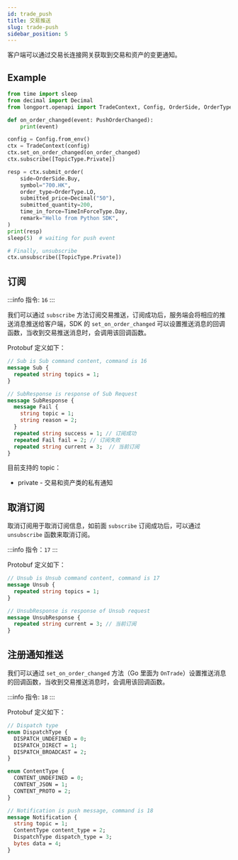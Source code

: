 ```yaml
---
id: trade_push
title: 交易推送
slug: trade-push
sidebar_position: 5
---
```


客户端可以通过交易长连接网关获取到交易和资产的变更通知。

## Example

```python
from time import sleep
from decimal import Decimal
from longport.openapi import TradeContext, Config, OrderSide, OrderType, TimeInForceType, PushOrderChanged, TopicType

def on_order_changed(event: PushOrderChanged):
    print(event)

config = Config.from_env()
ctx = TradeContext(config)
ctx.set_on_order_changed(on_order_changed)
ctx.subscribe([TopicType.Private])

resp = ctx.submit_order(
    side=OrderSide.Buy,
    symbol="700.HK",
    order_type=OrderType.LO,
    submitted_price=Decimal("50"),
    submitted_quantity=200,
    time_in_force=TimeInForceType.Day,
    remark="Hello from Python SDK",
)
print(resp)
sleep(5)  # waiting for push event

# Finally, unsubscribe
ctx.unsubscribe([TopicType.Private])
```

## 订阅

<SDKLinks title={false} module="trade" klass="TradeContext" method="subscribe" />

:::info
指令: `16`
:::

我们可以通过 `subscribe` 方法订阅交易推送，订阅成功后，服务端会将相应的推送消息推送给客户端，SDK 的 `set_on_order_changed` 可以设置推送消息的回调函数，当收到交易推送消息时，会调用该回调函数。

Protobuf 定义如下：

```protobuf
// Sub is Sub command content, command is 16
message Sub {
  repeated string topics = 1;
}

// SubResponse is response of Sub Request
message SubResponse {
  message Fail {
    string topic = 1;
    string reason = 2;
  }
  repeated string success = 1; // 订阅成功
  repeated Fail fail = 2; // 订阅失败
  repeated string current = 3;  // 当前订阅
}
```

目前支持的 topic：

- private - 交易和资产类的私有通知

## 取消订阅

取消订阅用于取消订阅信息，如前面 `subscribe` 订阅成功后，可以通过 `unsubscribe` 函数来取消订阅。

<SDKLinks title={false} module="trade" klass="TradeContext" method="unsubscribe" />

:::info
指令：`17`
:::

Protobuf 定义如下：

```protobuf
// Unsub is Unsub command content, command is 17
message Unsub {
  repeated string topics = 1;
}

// UnsubResponse is response of Unsub request
message UnsubResponse {
  repeated string current = 3; // 当前订阅
}
```

## 注册通知推送

我们可以通过 `set_on_order_changed` 方法（Go 里面为 `OnTrade`）设置推送消息的回调函数，当收到交易推送消息时，会调用该回调函数。

<SDKLinks title={false} module="trade" klass="TradeContext" method="set_on_order_changed" go="OnTrade" />

:::info
指令: `18`
:::

Protobuf 定义如下：

```protobuf
// Dispatch type
enum DispatchType {
  DISPATCH_UNDEFINED = 0;
  DISPATCH_DIRECT = 1;
  DISPATCH_BROADCAST = 2;
}

enum ContentType {
  CONTENT_UNDEFINED = 0;
  CONTENT_JSON = 1;
  CONTENT_PROTO = 2;
}

// Notification is push message, command is 18
message Notification {
  string topic = 1;
  ContentType content_type = 2;
  DispatchType dispatch_type = 3;
  bytes data = 4;
}
```

